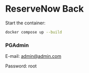 # ReserveNow Back

Start the container:

```sh
docker compose up --build
```

### PGAdmin

E-mail: admin@admin.com

Password: root
